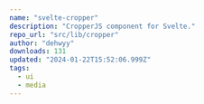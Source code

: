 ```yaml
---
name: "svelte-cropper"
description: "CropperJS component for Svelte."
repo_url: "src/lib/cropper"
author: "dehwyy"
downloads: 131
updated: "2024-01-22T15:52:06.999Z"
tags: 
  - ui
  - media
---
```

